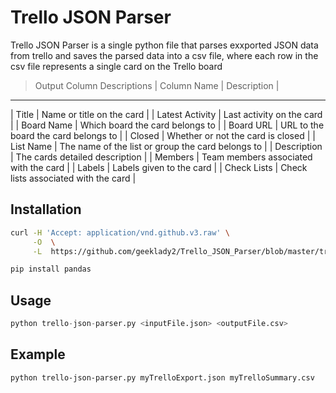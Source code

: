# Trello JSON Parser
Trello JSON Parser is a single python file that parses exxported
JSON data from trello and saves the parsed data into a csv file, 
where each row in the csv file represents a single card on the
Trello board

> Output Column Descriptions
| Column Name | Description |
---------------------------------
| Title | Name or title on the card |
| Latest Activity | Last activity on the card |
| Board Name | Which board the card belongs to |
| Board URL | URL to the board the card belongs to |
| Closed | Whether or not the card is closed |
| List Name | The name of the list or group the card belongs to |
| Description | The cards detailed description |
| Members | Team members associated with the card |
| Labels | Labels given to the card |
| Check Lists | Check lists associated with the card |

## Installation
```bash
curl -H 'Accept: application/vnd.github.v3.raw' \
     -O  \
     -L  https://github.com/geeklady2/Trello_JSON_Parser/blob/master/trello-json-parser.py

pip install pandas
```

## Usage
```python
python trello-json-parser.py <inputFile.json> <outputFile.csv>
```

## Example
```bash
python trello-json-parser.py myTrelloExport.json myTrelloSummary.csv
```


